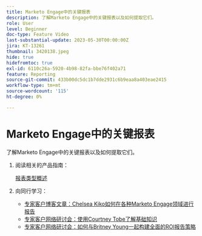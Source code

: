 ```yaml
---
title: Marketo Engage中的关键报表
description: 了解Marketo Engage中的关键报表以及如何提取它们。
role: User
level: Beginner
doc-type: Feature Video
last-substantial-update: 2023-05-30T00:00:00Z
jira: KT-13261
thumbnail: 3420138.jpeg
hide: true
hidefromtoc: true
exl-id: 6110c26a-5920-4b98-82fa-bbe76f402a71
feature: Reporting
source-git-commit: 433b00dc5dc1b7dde2931c6b9eaa8a403eae2415
workflow-type: tm+mt
source-wordcount: '115'
ht-degree: 0%

---
```


# Marketo Engage中的关键报表

了解Marketo Engage中的关键报表以及如何提取它们。

1. 阅读相关的产品指南：

   [报表类型概述](https://experienceleague.adobe.com/docs/marketo/using/product-docs/reporting/basic-reporting/report-types/report-type-overview.html?lang=en)

1. 向同行学习：

   * [专家客户博客文章：Chelsea Kiko如何在各种Marketo Engage领域进行报告](https://nation.marketo.com/t5/product-blogs/how-marketo-champion-chelsea-kiko-reports-in-various-marketo/ba-p/242627)
   * [专家客户网络研讨会：使用Courtney Tobe了解基础知识](https://nation.marketo.com/t5/product-blogs/on-demand-webinar-beyond-the-basics-marketo-reporting/ba-p/302116)
   * [专家客户网络研讨会：如何与Britney Young一起构建全面的ROI报告策略](https://nation.marketo.com/t5/product-blogs/on-demand-webinar-rounding-out-your-reporting-how-to-build-a/ba-p/319082)
